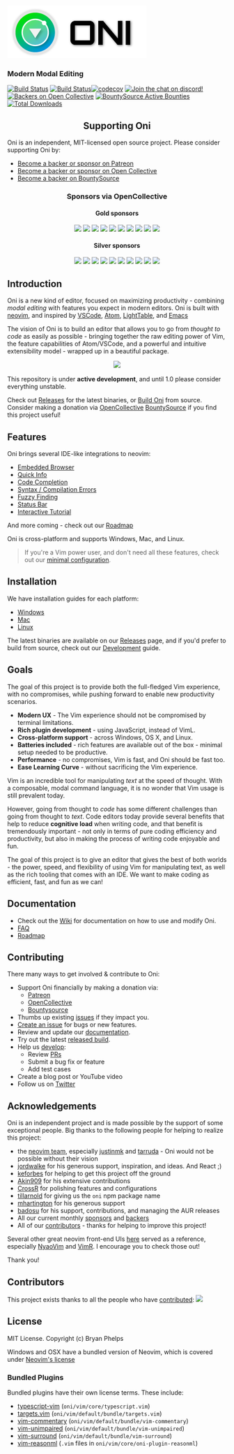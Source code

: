![alt text](./assets/oni-header.png)

### Modern Modal Editing

[![Build Status](https://travis-ci.org/onivim/oni.svg?branch=master)](https://travis-ci.org/onivim/oni) [![Build Status](https://ci.appveyor.com/api/projects/status/gum9hty9hm65o7ae/branch/master?svg=true)](https://ci.appveyor.com/project/onivim/oni/branch/master)[![codecov](https://codecov.io/gh/onivim/oni/branch/master/graph/badge.svg)](https://codecov.io/gh/onivim/oni)
[![Join the chat on discord!](https://img.shields.io/discord/417774914645262338.svg)](https://discord.gg/7maEAxV)
[![Backers on Open Collective](https://opencollective.com/oni/backers/badge.svg)](https://opencollective.com/oni#backer) [![BountySource Active Bounties](https://api.bountysource.com/badge/tracker?tracker_id=48462304)](https://www.bountysource.com/teams/oni)
[![Total Downloads](https://img.shields.io/github/downloads/onivim/oni/total.svg)](https://github.com/onivim/oni/releases)

<h2 align="center">Supporting Oni</h2>

Oni is an independent, MIT-licensed open source project. Please consider supporting Oni by:

* [Become a backer or sponsor on Patreon](https://www.patreon.com/onivim)
* [Become a backer or sponsor on Open Collective](https://opencollective.com/oni)
* [Become a backer on BountySource](https://www.bountysource.com/teams/oni)

<h3 align="center">Sponsors via OpenCollective</h3>

<h4 align="center">Gold sponsors</h4>

<p align="center">
<a href="https://opencollective.com/oni/tiers/gold-sponsor/0/website" target="_blank"><img src="https://opencollective.com/oni/tiers/gold-sponsor/0/avatar.png"></a>
<a href="https://opencollective.com/oni/tiers/gold-sponsor/1/website" target="_blank"><img src="https://opencollective.com/oni/tiers/gold-sponsor/1/avatar.png"></a>
<a href="https://opencollective.com/oni/tiers/gold-sponsor/2/website" target="_blank"><img src="https://opencollective.com/oni/tiers/gold-sponsor/2/avatar.png"></a>
<a href="https://opencollective.com/oni/tiers/gold-sponsor/3/website" target="_blank"><img src="https://opencollective.com/oni/tiers/gold-sponsor/3/avatar.png"></a>
<a href="https://opencollective.com/oni/tiers/gold-sponsor/4/website" target="_blank"><img src="https://opencollective.com/oni/tiers/gold-sponsor/4/avatar.png"></a>
<a href="https://opencollective.com/oni/tiers/gold-sponsor/5/website" target="_blank"><img src="https://opencollective.com/oni/tiers/gold-sponsor/5/avatar.png"></a>
<a href="https://opencollective.com/oni/tiers/gold-sponsor/6/website" target="_blank"><img src="https://opencollective.com/oni/tiers/gold-sponsor/6/avatar.png"></a>
<a href="https://opencollective.com/oni/tiers/gold-sponsor/7/website" target="_blank"><img src="https://opencollective.com/oni/tiers/gold-sponsor/7/avatar.png"></a>
<a href="https://opencollective.com/oni/tiers/gold-sponsor/8/website" target="_blank"><img src="https://opencollective.com/oni/tiers/gold-sponsor/8/avatar.png"></a>
<a href="https://opencollective.com/oni/tiers/gold-sponsor/9/website" target="_blank"><img src="https://opencollective.com/oni/tiers/gold-sponsor/9/avatar.png"></a>
</p>

<h4 align="center">Silver sponsors</h4>

<p align="center">
<a href="https://opencollective.com/oni/tiers/silver-sponsor/0/website" target="_blank"><img src="https://opencollective.com/oni/tiers/silver-sponsor/0/avatar.png"></a>
<a href="https://opencollective.com/oni/tiers/silver-sponsor/1/website" target="_blank"><img src="https://opencollective.com/oni/tiers/silver-sponsor/1/avatar.png"></a>
<a href="https://opencollective.com/oni/tiers/silver-sponsor/2/website" target="_blank"><img src="https://opencollective.com/oni/tiers/silver-sponsor/2/avatar.png"></a>
<a href="https://opencollective.com/oni/tiers/silver-sponsor/3/website" target="_blank"><img src="https://opencollective.com/oni/tiers/silver-sponsor/3/avatar.png"></a>
<a href="https://opencollective.com/oni/tiers/silver-sponsor/4/website" target="_blank"><img src="https://opencollective.com/oni/tiers/silver-sponsor/4/avatar.png"></a>
<a href="https://opencollective.com/oni/tiers/silver-sponsor/5/website" target="_blank"><img src="https://opencollective.com/oni/tiers/silver-sponsor/5/avatar.png"></a>
<a href="https://opencollective.com/oni/tiers/silver-sponsor/6/website" target="_blank"><img src="https://opencollective.com/oni/tiers/silver-sponsor/6/avatar.png"></a>
<a href="https://opencollective.com/oni/tiers/silver-sponsor/7/website" target="_blank"><img src="https://opencollective.com/oni/tiers/silver-sponsor/7/avatar.png"></a>
<a href="https://opencollective.com/oni/tiers/silver-sponsor/8/website" target="_blank"><img src="https://opencollective.com/oni/tiers/silver-sponsor/8/avatar.png"></a>
<a href="https://opencollective.com/oni/tiers/silver-sponsor/9/website" target="_blank"><img src="https://opencollective.com/oni/tiers/silver-sponsor/9/avatar.png"></a>
</p>

## Introduction

Oni is a new kind of editor, focused on maximizing productivity - combining _modal editing_ with features you expect in modern editors. Oni is built with [neovim](https://github.com/neovim/neovim), and inspired by [VSCode](https://github.com/Microsoft/vscode), [Atom](https://atom.io/), [LightTable](http://lighttable.com/), and [Emacs](https://www.gnu.org/software/emacs/)

The vision of Oni is to build an editor that allows you to go from _thought to code_ as easily as possible - bringing together the raw editing power of Vim, the feature capabilities of Atom/VSCode, and a powerful and intuitive extensibility model - wrapped up in a beautiful package.

<p align="center">
    <img src="https://user-images.githubusercontent.com/13532591/36127305-9c7b6b80-1011-11e8-85dd-0345788c0b56.png"/>
</p>

This repository is under **active development**, and until 1.0 please consider everything unstable.

Check out [Releases](https://github.com/onivim/oni/releases) for the latest binaries, or [Build Oni](https://github.com/onivim/oni/wiki/Development) from source. Consider making a donation via [OpenCollective](https://opencollective.com/oni) [BountySource](https://salt.bountysource.com/teams/oni) if you find this project useful!

## Features

Oni brings several IDE-like integrations to neovim:

* [Embedded Browser](https://github.com/onivim/oni/wiki/Features#embedded-browser)
* [Quick Info](https://github.com/onivim/oni/wiki/Features#quick-info)
* [Code Completion](https://github.com/onivim/oni/wiki/Features#code-completion)
* [Syntax / Compilation Errors](https://github.com/onivim/oni/wiki/Features#syntax--compilation-errors)
* [Fuzzy Finding](https://github.com/onivim/oni/wiki/Features#fuzzy-finder)
* [Status Bar](https://github.com/onivim/oni/wiki/Features#status-bar)
* [Interactive Tutorial](https://github.com/onivim/oni/wiki/Features#interactive-tutorial)

And more coming - check out our [Roadmap](https://github.com/onivim/oni/wiki/Roadmap)

Oni is cross-platform and supports Windows, Mac, and Linux.

> If you're a Vim power user, and don't need all these features, check out our [minimal configuration](https://github.com/onivim/oni/wiki/How-To:-Minimal-Oni-Configuration).

## Installation

We have installation guides for each platform:

* [Windows](https://github.com/onivim/oni/wiki/Installation-Guide#windows)
* [Mac](https://github.com/onivim/oni/wiki/Installation-Guide#mac)
* [Linux](https://github.com/onivim/oni/wiki/Installation-Guide#linux)

The latest binaries are available on our [Releases](https://github.com/onivim/oni/releases) page, and if you'd prefer to build from source, check out our [Development](https://github.com/onivim/oni/wiki/Development) guide.

## Goals

The goal of this project is to provide both the full-fledged Vim experience, with no compromises, while pushing forward to enable new productivity scenarios.

* **Modern UX** - The Vim experience should not be compromised by terminal limitations.
* **Rich plugin development** - using JavaScript, instead of VimL.
* **Cross-platform support** - across Windows, OS X, and Linux.
* **Batteries included** - rich features are available out of the box - minimal setup needed to be productive.
* **Performance** - no compromises, Vim is fast, and Oni should be fast too.
* **Ease Learning Curve** - without sacrificing the Vim experience.

Vim is an incredible tool for manipulating _text_ at the speed of thought. With a composable, modal command language, it is no wonder that Vim usage is still prevalent today.

However, going from thought to _code_ has some different challenges than going from thought to _text_. Code editors today provide several benefits that help to reduce **cognitive load** when writing code, and that benefit is tremendously important - not only in terms of pure coding efficiency and productivity, but also in making the process of writing code enjoyable and fun.

The goal of this project is to give an editor that gives the best of both worlds - the power, speed, and flexibility of using Vim for manipulating text, as well as the rich tooling that comes with an IDE. We want to make coding as efficient, fast, and fun as we can!

## Documentation

* Check out the [Wiki](https://github.com/onivim/oni/wiki) for documentation on how to use and modify Oni.
* [FAQ](https://github.com/onivim/oni/wiki/FAQ)
* [Roadmap](https://github.com/onivim/oni/wiki/Roadmap)

## Contributing

There many ways to get involved & contribute to Oni:

* Support Oni financially by making a donation via:
    * [Patreon](https://patreon.com/onivim)
    * [OpenCollective](https://opencollective.com/oni)
    * [Bountysource](https://salt.bountysource.com/teams/oni)
* Thumbs up existing [issues](https://github.com/onivim/oni/issues) if they impact you.
* [Create an issue](https://github.com/onivim/oni/issues) for bugs or new features.
* Review and update our [documentation](https://github.com/onivim/oni/wiki).
* Try out the latest [released build](https://github.com/onivim/oni/releases).
* Help us [develop](https://github.com/onivim/oni/wiki/Development):
    * Review [PRs](https://github.com/onivim/oni/pulls)
    * Submit a bug fix or feature
    * Add test cases
* Create a blog post or YouTube video
* Follow us on [Twitter](https://twitter.com/oni_vim)

## Acknowledgements

Oni is an independent project and is made possible by the support of some exceptional people. Big thanks to the following people for helping to realize this project:

* the [neovim team](https://neovim.io/), especially [justinmk](https://github.com/justinmk) and [tarruda](https://github.com/tarruda) - Oni would not be possible without their vision
* [jordwalke](https://github.com/jordwalke) for his generous support, inspiration, and ideas. And React ;)
* [keforbes](https://github.com/keforbes) for helping to get this project off the ground
* [Akin909](https://github.com/Akin909) for his extensive contributions
* [CrossR](https://github.com/CrossR) for polishing features and configurations
* [tillarnold](https://github.com/tillarnold) for giving us the `oni` npm package name
* [mhartington](https://github.com/mhartington) for his generous support
* [badosu](https://github.com/badosu) for his support, contributions, and managing the AUR releases
* All our current monthly [sponsors](https://salt.bountysource.com/teams/oni/supporters) and [backers](BACKERS.md)
* All of our [contributors](https://github.com/onivim/oni/graphs/contributors) - thanks for helping to improve this project!

Several other great neovim front-end UIs [here](https://github.com/neovim/neovim/wiki/Related-projects) served as a reference, especially [NyaoVim](https://github.com/rhysd/NyaoVim) and [VimR](https://github.com/qvacua/vimr). I encourage you to check those out!

Thank you!

## Contributors

This project exists thanks to all the people who have [contributed](CONTRIBUTING.md):
<a href="https://github.com/onivim/oni/graphs/contributors"><img src="https://opencollective.com/oni/contributors.svg?width=890" /></a>

## License

MIT License. Copyright (c) Bryan Phelps

Windows and OSX have a bundled version of Neovim, which is covered under [Neovim's license](https://github.com/neovim/neovim/blob/master/LICENSE)

### Bundled Plugins

Bundled plugins have their own license terms. These include:

* [typescript-vim](https://github.com/leafgarland/typescript-vim) (`oni/vim/core/typescript.vim`)
* [targets.vim](https://github.com/wellle/targets.vim) (`oni/vim/default/bundle/targets.vim`)
* [vim-commentary](https://github.com/tpope/vim-commentary) (`oni/vim/default/bundle/vim-commentary`)
* [vim-unimpaired](https://github.com/tpope/vim-unimpaired) (`oni/vim/default/bundle/vim-unimpaired`)
* [vim-surround](https://github.com/tpope/vim-surround) (`oni/vim/default/bundle/vim-surround`)
* [vim-reasonml](https://github.com/reasonml-editor/vim-reason) (`.vim` files in `oni/vim/core/oni-plugin-reasonml`)
